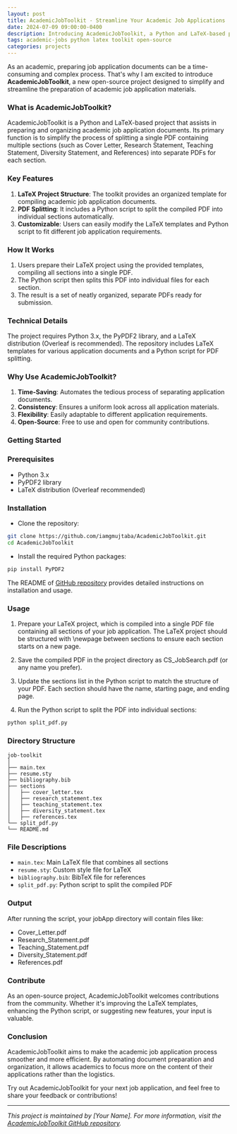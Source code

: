 ```yaml
---
layout: post
title: AcademicJobToolkit - Streamline Your Academic Job Applications
date: 2024-07-09 09:00:00-0400
description: Introducing AcademicJobToolkit, a Python and LaTeX-based project to simplify academic job application document preparation.
tags: academic-jobs python latex toolkit open-source
categories: projects
---
```


As an academic, preparing job application documents can be a time-consuming and complex process. That's why I am excited to introduce **AcademicJobToolkit**, a new open-source project designed to simplify and streamline the preparation of academic job application materials.

### What is AcademicJobToolkit?

AcademicJobToolkit is a Python and LaTeX-based project that assists in preparing and organizing academic job application documents. Its primary function is to simplify the process of splitting a single PDF containing multiple sections (such as Cover Letter, Research Statement, Teaching Statement, Diversity Statement, and References) into separate PDFs for each section.

### Key Features

1. **LaTeX Project Structure**: The toolkit provides an organized template for compiling academic job application documents.
2. **PDF Splitting**: It includes a Python script to split the compiled PDF into individual sections automatically.
3. **Customizable**: Users can easily modify the LaTeX templates and Python script to fit different job application requirements.

### How It Works

1. Users prepare their LaTeX project using the provided templates, compiling all sections into a single PDF.
2. The Python script then splits this PDF into individual files for each section.
3. The result is a set of neatly organized, separate PDFs ready for submission.

### Technical Details

The project requires Python 3.x, the PyPDF2 library, and a LaTeX distribution (Overleaf is recommended). The repository includes LaTeX templates for various application documents and a Python script for PDF splitting.

### Why Use AcademicJobToolkit?

1. **Time-Saving**: Automates the tedious process of separating application documents.
2. **Consistency**: Ensures a uniform look across all application materials.
3. **Flexibility**: Easily adaptable to different application requirements.
4. **Open-Source**: Free to use and open for community contributions.

### Getting Started

### Prerequisites
- Python 3.x
- PyPDF2 library
- LaTeX distribution (Overleaf recommended)

### Installation
- Clone the repository:
``` bash
git clone https://github.com/iamgmujtaba/AcademicJobToolkit.git
cd AcademicJobToolkit
```
- Install the required Python packages:

```bash
pip install PyPDF2
```

The README of [GitHub repository](https://github.com/iamgmujtaba/AcademicJobToolkit) provides detailed instructions on installation and usage.


### Usage
1. Prepare your LaTeX project, which is compiled into a single PDF file containing all sections of your job application. The LaTeX project should be structured with \newpage between sections to ensure each section starts on a new page.

2. Save the compiled PDF in the project directory as CS_JobSearch.pdf (or any name you prefer).

3. Update the sections list in the Python script to match the structure of your PDF. Each section should have the name, starting page, and ending page.

4. Run the Python script to split the PDF into individual sections:

```bash
python split_pdf.py
```


### Directory Structure
```
job-toolkit
│
├── main.tex
├── resume.sty
├── bibliography.bib
├── sections
│   ├── cover_letter.tex
│   ├── research_statement.tex
│   ├── teaching_statement.tex
│   ├── diversity_statement.tex
│   ├── references.tex
└── split_pdf.py
└── README.md
```
### File Descriptions
- `main.tex`: Main LaTeX file that combines all sections
- `resume.sty`: Custom style file for LaTeX
- `bibliography.bib`: BibTeX file for references
- `split_pdf.py`: Python script to split the compiled PDF


### Output
After running the script, your jobApp directory will contain files like:
- Cover_Letter.pdf
- Research_Statement.pdf
- Teaching_Statement.pdf
- Diversity_Statement.pdf
- References.pdf

### Contribute

As an open-source project, AcademicJobToolkit welcomes contributions from the community. Whether it's improving the LaTeX templates, enhancing the Python script, or suggesting new features, your input is valuable.

### Conclusion

AcademicJobToolkit aims to make the academic job application process smoother and more efficient. By automating document preparation and organization, it allows academics to focus more on the content of their applications rather than the logistics.

Try out AcademicJobToolkit for your next job application, and feel free to share your feedback or contributions!

---

_This project is maintained by [Your Name]. For more information, visit the [AcademicJobToolkit GitHub repository](https://github.com/iamgmujtaba/AcademicJobToolkit)._